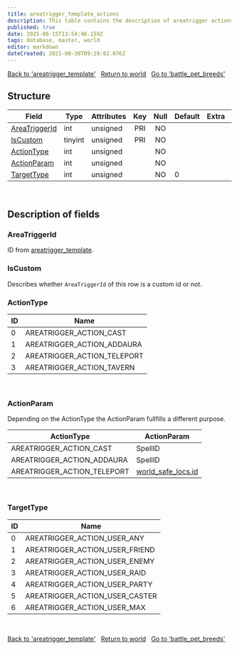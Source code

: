 ```yaml
---
title: areatrigger_template_actions
description: This table contains the description of areatrigger actions.
published: true
date: 2025-06-15T13:54:46.159Z
tags: database, master, world
editor: markdown
dateCreated: 2021-08-30T09:29:02.076Z
---
```


<a href="https://trinitycore.info/en/database/master/world/areatrigger_template" class="mt-5 v-btn v-btn--depressed v-btn--flat v-btn--outlined theme--light v-size--default darkblue--text text--lighten-3"><span class="v-btn__content"><i aria-hidden="true" class="v-icon notranslate v-icon--left mdi mdi-arrow-left theme--light"></i><span>Back to 'areatrigger_template'</span></span></a>&nbsp;&nbsp;&nbsp;<a href="https://trinitycore.info/en/database/master/world/home" class="mt-5 v-btn v-btn--depressed v-btn--flat v-btn--outlined theme--light v-size--default darkblue--text text--lighten-3"><span class="v-btn__content"><i aria-hidden="true" class="v-icon notranslate v-icon--left mdi mdi-home-outline theme--light"></i><span>Return to world</span></span></a>&nbsp;&nbsp;&nbsp;<a href="https://trinitycore.info/en/database/master/world/battle_pet_breeds" class="mt-5 v-btn v-btn--depressed v-btn--flat v-btn--outlined theme--light v-size--default darkblue--text text--lighten-3"><span class="v-btn__content"><span>Go to 'battle_pet_breeds'</span><i aria-hidden="true" class="v-icon notranslate v-icon--right mdi mdi-arrow-right theme--light"></i></span></a>

## Structure

| Field | Type | Attributes | Key | Null | Default | Extra | Comment |
| --- | --- | --- | :---: | :---: | --- | --- | --- |
| [AreaTriggerId](#areatriggerid) | int | unsigned | PRI | NO |  |  |  |
| [IsCustom](#iscustom) | tinyint | unsigned | PRI | NO |  |  |  |
| [ActionType](#actiontype) | int | unsigned |  | NO |  |  |  |
| [ActionParam](#actionparam) | int | unsigned |  | NO |  |  |  |
| [TargetType](#targettype) | int | unsigned |  | NO | 0 |  |  |
&nbsp;
## Description of fields

### AreaTriggerId
ID from [areatrigger_template](/database/master/world/areatrigger_template).
&nbsp;

### IsCustom
Describes whether `AreaTriggerId` of this row is a custom id or not.
&nbsp;

### ActionType
| ID | Name |
| --- | --- |
| 0 | AREATRIGGER_ACTION_CAST |
| 1 | AREATRIGGER_ACTION_ADDAURA |
| 2 | AREATRIGGER_ACTION_TELEPORT |
| 3 | AREATRIGGER_ACTION_TAVERN |
&nbsp;

### ActionParam
Depending on the ActionType the ActionParam fullfills a different purpose.

| ActionType | ActionParam |
| --- | --- |
| AREATRIGGER_ACTION_CAST | SpellID |
| AREATRIGGER_ACTION_ADDAURA | SpellID |
| AREATRIGGER_ACTION_TELEPORT | [world_safe_locs.id](/database/master/world/world_safe_locs) |
&nbsp;

### TargetType
| ID | Name |
| --- | --- |
| 0 | AREATRIGGER_ACTION_USER_ANY |
| 1 | AREATRIGGER_ACTION_USER_FRIEND |
| 2 | AREATRIGGER_ACTION_USER_ENEMY |
| 3 | AREATRIGGER_ACTION_USER_RAID |
| 4 | AREATRIGGER_ACTION_USER_PARTY |
| 5 | AREATRIGGER_ACTION_USER_CASTER |
| 6 | AREATRIGGER_ACTION_USER_MAX |
&nbsp;

<a href="https://trinitycore.info/en/database/master/world/areatrigger_template" class="mt-5 v-btn v-btn--depressed v-btn--flat v-btn--outlined theme--light v-size--default darkblue--text text--lighten-3"><span class="v-btn__content"><i aria-hidden="true" class="v-icon notranslate v-icon--left mdi mdi-arrow-left theme--light"></i><span>Back to 'areatrigger_template'</span></span></a>&nbsp;&nbsp;&nbsp;<a href="https://trinitycore.info/en/database/master/world/home" class="mt-5 v-btn v-btn--depressed v-btn--flat v-btn--outlined theme--light v-size--default darkblue--text text--lighten-3"><span class="v-btn__content"><i aria-hidden="true" class="v-icon notranslate v-icon--left mdi mdi-home-outline theme--light"></i><span>Return to world</span></span></a>&nbsp;&nbsp;&nbsp;<a href="https://trinitycore.info/en/database/master/world/battle_pet_breeds" class="mt-5 v-btn v-btn--depressed v-btn--flat v-btn--outlined theme--light v-size--default darkblue--text text--lighten-3"><span class="v-btn__content"><span>Go to 'battle_pet_breeds'</span><i aria-hidden="true" class="v-icon notranslate v-icon--right mdi mdi-arrow-right theme--light"></i></span></a>
